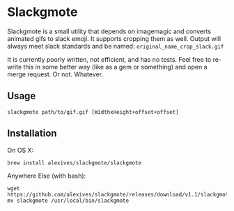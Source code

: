 # Slackgmote

Slackgmote is a small utility that depends on imagemagic and converts animated gifs to slack emoji.
It supports cropping them as well. Output will always meet slack standards and be named: 
`original_name_crop_slack.gif`

It is currently poorly written, not efficient, and has no tests. Feel free to re-write this in some
better way (like as a gem or something) and open a merge request. Or not. Whatever.

## Usage

`slackgmote path/to/gif.gif [WidthxHeight+offset+offset]`

## Installation

On OS X:

```
brew install alexives/slackgmote/slackgmote
```

Anywhere Else (with bash):

```
wget https://github.com/alexives/slackgmote/releases/download/v1.1/slackgmote
mv slackgmote /usr/local/bin/slackgmote
```